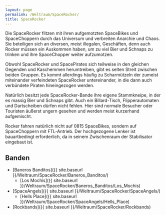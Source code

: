 ```yaml
---
layout: page
permalink: /Weltraum/SpaceRocker/
title: SpaceRocker
---
```




Die SpaceRocker flitzen mit ihren aufgemotzten SpaceBikes und SpaceChoppern durch das Universum und verbreiten Anarchie und Chaos. Sie beteiligen sich an diversen, meist illegalen, Geschäften, denn auch Rocker müssen ein Auskommen haben, um zu viel Bier und Schnaps zu trinken und ihre SpaceChopper weiter aufzumotzen.

Obwohl SpaceRocker und SpacePirates sich teilweise in den gleichen Gegenden und Kaschemmen herumtreiben, gibt es selten Streit zwischen beiden Gruppen. Es kommt allerdings häufig zu Scharmützeln der zumeist miteinander verfeindeten SpaceRocker untereinander, in die dann auch verbündete Piraten hineingezogen werden.

Natürlich besitzt jede SpaceRocker-Bande ihre eigene Stammkneipe, in der es massig Bier und Schnaps gibt. Auch ein Billard-Tisch, Flipperautomaten und Dartscheiben dürfen nicht fehlen. Hier sind normale Besucher oder Touristen äußerst ungern gesehen und werden meist kurzerhand aufgemischt.

Rocker fahren natürlich nicht auf 0815 SpaceBikes, sondern auf SpaceChoppern mit FTL-Antrieb. Der hochgezogene Lenker ist bauartbedingt erforderlich, da in seinem Zwischenraum der Stabilisator eingebaut ist.

## Banden

- [Baneros Banditos]({{ site.baseurl }}/Weltraum/SpaceRocker/Baneros_Banditos/)
  - [Los Mochis]({{ site.baseurl }}/Weltraum/SpaceRocker/Baneros_Banditos/Los_Mochis)
- [SpaceAngels]({{ site.baseurl }}/Weltraum/SpaceRocker/SpaceAngels/)
  - [Hells Place]({{ site.baseurl }}/Weltraum/SpaceRocker/SpaceAngels/Hells_Place)
- [Rockbands]({{ site.baseurl }}/Weltraum/SpaceRocker/Rockbands)
